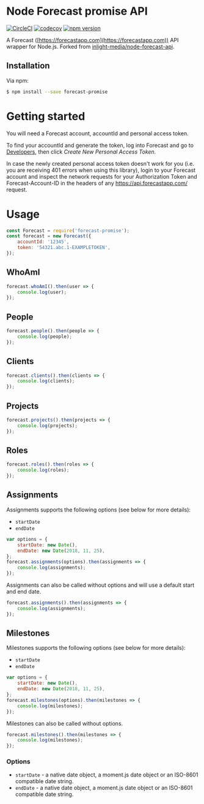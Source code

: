 # Node Forecast promise API

[![CircleCI](https://circleci.com/gh/dan1elhughes/forecast-promise/tree/master.svg?style=shield)](https://circleci.com/gh/dan1elhughes/forecast-promise/tree/master)
[![codecov](https://codecov.io/gh/dan1elhughes/forecast-promise/branch/master/graph/badge.svg)](https://codecov.io/gh/dan1elhughes/forecast-promise)
[![npm version](https://badge.fury.io/js/forecast-promise.svg)](https://badge.fury.io/js/forecast-promise)

A Forecast ([https://forecastapp.com](https://forecastapp.com)) API wrapper for Node.js. Forked from [inlight-media/node-forecast-api](https://github.com/inlight-media/node-forecast-api).

## Installation

Via npm:

```bash
$ npm install --save forecast-promise
```

# Getting started

You will need a Forecast account, accountId and personal access token.

To find your accountId and generate the token, log into Forecast and go to [Developers](https://id.getharvest.com/developers), then click _Create New Personal Access Token_.

In case the newly created personal access token doesn't work for you (i.e. you are receiving 401 errors when using this library), login to your Forecast account and inspect the network requests for your Authorization Token and Forecast-Account-ID in the headers of any https://api.forecastapp.com/ request.

# Usage

```js
const Forecast = require('forecast-promise');
const forecast = new Forecast({
	accountId: '12345',
	token: '54321.abc.1-EXAMPLETOKEN',
});
```

## WhoAmI

```js
forecast.whoAmI().then(user => {
	console.log(user);
});
```

## People

```js
forecast.people().then(people => {
	console.log(people);
});
```

## Clients

```js
forecast.clients().then(clients => {
	console.log(clients);
});
```

## Projects

```js
forecast.projects().then(projects => {
	console.log(projects);
});
```

## Roles

```js
forecast.roles().then(roles => {
	console.log(roles);
});
```

## Assignments

Assignments supports the following options (see below for more details):

- `startDate`
- `endDate`

```js
var options = {
	startDate: new Date(),
	endDate: new Date(2018, 11, 25),
};
forecast.assignments(options).then(assignments => {
	console.log(assignments);
});
```

Assignments can also be called without options and will use a default start and end date.

```js
forecast.assignments().then(assignments => {
	console.log(assignments);
});
```

## Milestones

Milestones supports the following options (see below for more details):

- `startDate`
- `endDate`

```js
var options = {
	startDate: new Date(),
	endDate: new Date(2018, 11, 25),
};
forecast.milestones(options).then(milestones => {
	console.log(milestones);
});
```

Milestones can also be called without options.

```js
forecast.milestones().then(milestones => {
	console.log(milestones);
});
```

### Options

- `startDate` - a native date object, a moment.js date object or an ISO-8601 compatible date string.
- `endDate` - a native date object, a moment.js date object or an ISO-8601 compatible date string.
